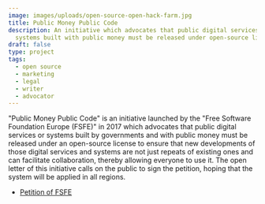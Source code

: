 ```yaml
---
image: images/uploads/open-source-open-hack-farm.jpg
title: Public Money Public Code
description: An initiative which advocates that public digital services or
  systems built with public money must be released under open-source license.
draft: false
type: project
tags:
  - open source
  - marketing
  - legal
  - writer
  - advocator
---
```

"Public Money Public Code" is an initiative launched by the "Free Software Foundation Europe (FSFE)" in 2017 which advocates that public digital services or systems built by governments and with public money must be released under an open-source license to ensure that new developments of those digital services and systems are not just repeats of existing ones and can facilitate collaboration, thereby allowing everyone to use it. The open letter of this initiative calls on the public to sign the petition, hoping that the system will be applied in all regions.

- [Petition of FSFE](https://publiccode.eu/en/)
